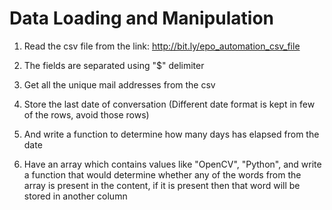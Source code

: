 # Data Loading and Manipulation
1. Read the csv file from the link:
http://bit.ly/epo_automation_csv_file

2. The fields are separated using "$" delimiter
3. Get all the unique mail addresses from the csv
4. Store the last date of conversation (Different date format is kept in few of the rows, avoid those rows)
5. And write a function to determine how many days has elapsed from the date
6. Have an array which contains values like "OpenCV", "Python", and write a function that would determine whether any of the words from the array is present in the content, if it is present then that word will be stored in another column
